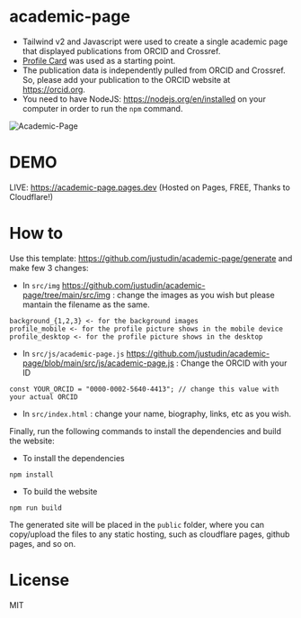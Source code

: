 # academic-page
- Tailwind v2 and Javascript were used to create a single academic page that displayed publications from ORCID and Crossref. 
- [Profile Card](https://github.com/tailwindtoolbox/Profile-Card) was used as a starting point.
- The publication data is independently pulled from ORCID and Crossref. So, please add your publication to the ORCID website at https://orcid.org.
- You need to have NodeJS: https://nodejs.org/en/installed on your computer in order to run the `npm` command.

![Academic-Page](academic-page-demo.gif)

# DEMO

LIVE: https://academic-page.pages.dev (Hosted on Pages, FREE, Thanks to Cloudflare!)

# How to
Use this template: https://github.com/justudin/academic-page/generate and make few 3 changes:

- In `src/img` https://github.com/justudin/academic-page/tree/main/src/img : change the images as you wish but please mantain the filename as the same.
```
background_{1,2,3} <- for the background images
profile_mobile <- for the profile picture shows in the mobile device
profile_desktop <- for the profile picture shows in the desktop
```

- In `src/js/academic-page.js` https://github.com/justudin/academic-page/blob/main/src/js/academic-page.js : Change the ORCID with your ID
```
const YOUR_ORCID = "0000-0002-5640-4413"; // change this value with your actual ORCID

``` 

- In `src/index.html` : change your name, biography, links, etc as you wish.

Finally, run the following commands to install the dependencies and build the website:

- To install the dependencies
```
npm install 
```

- To build the website
```
npm run build
```

The generated site will be placed in the `public` folder, where you can copy/upload the files to any static hosting, such as cloudflare pages, github pages, and so on.

# License
MIT